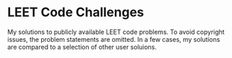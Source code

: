 # LEET Code Challenges
My solutions to publicly available LEET code problems. To avoid copyright issues, the problem statements are omitted. In a few cases, my solutions are compared to a selection of other user soluions.
